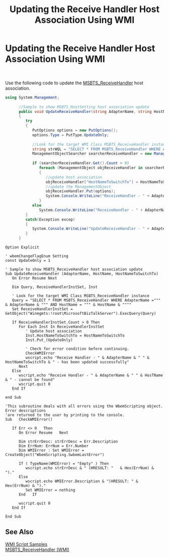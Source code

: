 ﻿---
title: Updating the Receive Handler Host Association Using WMI
TOCTitle: Updating the Receive Handler Host Association Using WMI
ms:assetid: 4de658e6-bbb4-4488-b80b-6ebdc0f72a21
ms:mtpsurl: https://msdn.microsoft.com/library/Aa560066(v=BTS.80)
ms:contentKeyID: 51527924
ms.date: 08/30/2017
mtps_version: v=BTS.80
dev_langs:
- csharp
---

# Updating the Receive Handler Host Association Using WMI

 

Use the following code to update the [MSBTS\_ReceiveHandler](msbts-receivehandler-wmi.md) host association.

``` csharp
using System.Management;  
  
      //Sample to show MSBTS_HostSetting host association update  
      public void UpdateReceiveHandler(string AdapterName, string HostName, string HostNameToSwitchTo)  
      {  
         try  
         {  
            PutOptions options = new PutOptions();  
            options.Type = PutType.UpdateOnly;  
  
            //Look for the target WMI Class MSBTS_ReceiveHandler instance  
            string strWQL = "SELECT * FROM MSBTS_ReceiveHandler WHERE AdapterName =\"" + AdapterName + "\" AND HostName = \"" + HostName + "\"";  
            ManagementObjectSearcher searcherReceiveHandler = new ManagementObjectSearcher (new ManagementScope ("root\\MicrosoftBizTalkServer"), new WqlObjectQuery(strWQL), null);  
  
            if (searcherReceiveHandler.Get().Count > 0)  
               foreach (ManagementObject objReceiveHandler in searcherReceiveHandler.Get())  
               {  
                  //update host association  
                  objReceiveHandler["HostNameToSwitchTo"] = HostNameToSwitchTo;  
                  //update the ManagementObject  
                  objReceiveHandler.Put(options);  
                  System.Console.WriteLine("ReceiveHandler - " + AdapterName + " " + HostNameToSwitchTo + " - has been updated successfully");  
               }  
            else  
               System.Console.WriteLine("ReceiveHandler - " + AdapterName + " " + HostName + " - cannot be found");                 
         }  
         catch(Exception excep)  
         {  
            System.Console.WriteLine("UpdateReceiveHandler - " + AdapterName + " " + HostName + " - failed: " + excep.Message);  
         }  
      }  
```

``` VBScript
Option Explicit  
  
' wbemChangeFlagEnum Setting  
const UpdateOnly = 1  
  
' Sample to show MSBTS_ReceiveHandler host association update  
Sub UpdateReceiveHandler (AdapterName, HostName, HostNameToSwitchTo)  
   On Error Resume Next  
  
   Dim Query, ReceiveHandlerInstSet, Inst  
  
   ' Look for the target WMI Class MSBTS_ReceiveHandler instance  
   Query = "SELECT * FROM MSBTS_ReceiveHandler WHERE AdapterName =""" & AdapterName & """ AND HostName = """ & HostName & """"  
   Set ReceiveHandlerInstSet = GetObject("Winmgmts:!root\MicrosoftBizTalkServer").ExecQuery(Query)  
  
   If ReceiveHandlerInstSet.Count > 0 Then  
      For Each Inst In ReceiveHandlerInstSet  
         ' Update host association  
         Inst.HostNameToSwitchTo = HostNameToSwitchTo  
         Inst.Put_(UpdateOnly)  
  
         ' Check for error condition before continuing.  
         CheckWMIError  
         wscript.echo "Receive Handler - " & AdapterName & " " & HostNameToSwitchTo & " - has been updated successfully"  
      Next  
   Else  
      wscript.echo "Receive Handler - " & AdapterName & " " & HosTName & " - cannot be found"  
      wscript.quit 0  
   End If  
  
end Sub  
  
'This subroutine deals with all errors using the WbemScripting object.  Error descriptions  
'are returned to the user by printing to the console.  
Sub   CheckWMIError()  
  
   If Err <> 0   Then  
      On Error Resume   Next  
  
      Dim strErrDesc: strErrDesc = Err.Description  
      Dim ErrNum: ErrNum = Err.Number  
      Dim WMIError : Set WMIError = CreateObject("WbemScripting.SwbemLastError")  
  
      If ( TypeName(WMIError) = "Empty" ) Then  
         wscript.echo strErrDesc & " (HRESULT: "   & Hex(ErrNum) & ")."  
      Else  
         wscript.echo WMIError.Description & "(HRESULT: " & Hex(ErrNum) & ")."  
         Set WMIError = nothing  
      End   If  
  
      wscript.quit 0  
   End If  
  
End Sub   
```

## See Also

[WMI Script Samples](wmi-script-samples.md)  
[MSBTS\_ReceiveHandler (WMI)](msbts-receivehandler-wmi.md)

